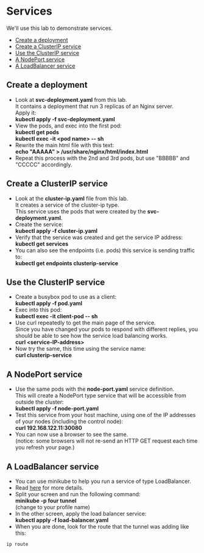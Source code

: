 # Services

We'll use this lab to demonstrate services.

- [Create a deployment](#Create-a-deployment)
- [Create a ClusterIP service](#Create-a-cluster-ip-service)
- [Use the ClusterIP service](#Use-the-ClusterIP-service)
- [A NodePort service](#A-NodePort-service)
- [A LoadBalancer service](#A-LoadBalancer-service)

## Create a deployment

- Look at **svc-deployment.yaml** from this lab.  
It contains a deployment that run 3 replicas of an Nginx server.  
Apply it:  
**kubectl apply -f svc-deployment.yaml**
- View the pods, and exec into the first pod:  
**kubectl get pods**  
**kubectl exec -it \<pod name\> -- sh**
- Rewrite the main html file with this text:  
**echo "AAAAA" > /usr/share/nginx/html/index.html**
- Repeat this process with the 2nd and 3rd pods, but use "BBBBB" and "CCCCC" accordingly.

## Create a ClusterIP service

- Look at the **cluster-ip.yaml** file from this lab.  
It creates a service of the cluster-ip type.  
This service uses the pods that were created by the **svc-deployment.yaml**.  
- Create the service:  
**kubectl apply -f cluster-ip.yaml**
- Verify that the service was created and get the service IP address:  
**kubectl get services**
- You can also see the endpoints (i.e. pods) this service is sending traffic to:  
**kubectl get endpoints clusterip-service**

## Use the ClusterIP service

- Create a busybox pod to use as a client:  
**kubectl apply -f pod.yaml**
- Exec into this pod:  
**kubectl exec -it client-pod -- sh**
- Use curl repeatedly to get the main page of the service.  
Since you have changed your pods to respond with different replies, you should be able to see how the service load balancing works.  
**curl \<service-IP-address\>**
- Now try the same, this time using the service name:  
**curl clusterip-service**

## A NodePort service

- Use the same pods with the **node-port.yaml** service definition.  
This will create a NodePort type service that will be accessible from outside the cluster:  
**kubectl apply -f node-port.yaml**
- Test this service from your host machine, using one of the IP addresses of your nodes (including the control node):  
**curl 192.168.122.11:30080**
- You can now use a browser to see the same.  
(notice: some browsers will not re-send an HTTP GET request each time you refresh your page.)

## A LoadBalancer service

- You can use minikube to help you run a service of type LoadBalancer.
- Read [here](https://minikube.sigs.k8s.io/docs/handbook/accessing/#loadbalancer-access) for more details.
- Split your screen and run the following command:  
**minikube -p four tunnel**  
(change to your profile name)
- In the other screen, apply the load balancer service:  
**kubectl apply -f load-balancer.yaml**
- When you are done, look for the route that the tunnel was adding like this:  
```
ip route
```